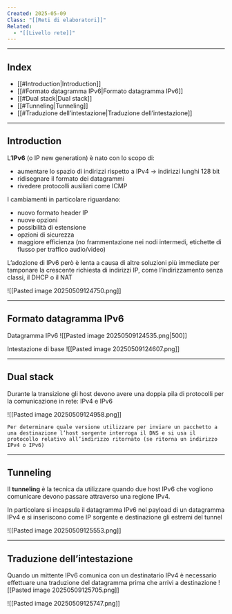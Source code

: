 ```yaml
---
Created: 2025-05-09
Class: "[[Reti di elaboratori]]"
Related:
  - "[[Livello rete]]"
---
```

---
## Index
- [[#Introduction|Introduction]]
- [[#Formato datagramma IPv6|Formato datagramma IPv6]]
- [[#Dual stack|Dual stack]]
- [[#Tunneling|Tunneling]]
- [[#Traduzione dell’intestazione|Traduzione dell’intestazione]]
---
## Introduction
L’**IPv6** (o IP new generation) è nato con lo scopo di:
- aumentare lo spazio di indirizzi rispetto a IPv4 → indirizzi lunghi 128 bit
- ridisegnare il formato dei datagrammi
- rivedere protocolli ausiliari come ICMP

I cambiamenti in particolare riguardano:
- nuovo formato header IP
- nuove opzioni
- possibilità di estensione
- opzioni di sicurezza
- maggiore efficienza (no frammentazione nei nodi intermedi, etichette di flusso per traffico audio/video)

L’adozione di IPv6 però è lenta a causa di altre soluzioni più immediate per tamponare la crescente richiesta di indirizzi IP, come l’indirizzamento senza classi, il DHCP o il NAT

![[Pasted image 20250509124750.png]]

---
## Formato datagramma IPv6
Datagramma IPv6
![[Pasted image 20250509124535.png|500]]

Intestazione di base
![[Pasted image 20250509124607.png]]

---
## Dual stack
Durante la transizione gli host devono avere una doppia pila di protocolli per la comunicazione in rete: IPv4 e IPv6

![[Pasted image 20250509124958.png]]

	Per determinare quale versione utilizzare per inviare un pacchetto a una destinazione l’host sorgente interroga il DNS e si usa il protocollo relativo all’indirizzo ritornato (se ritorna un indirizzo IPv4 o IPv6)

---
## Tunneling
Il **tunneling** è la tecnica da utilizzare quando due host IPv6 che vogliono comunicare devono passare attraverso una regione IPv4.

In particolare si incapsula il datagramma IPv6 nel payload di un datagramma IPv4 e si inseriscono come IP sorgente e destinazione gli estremi del tunnel

![[Pasted image 20250509125553.png]]

---
## Traduzione dell’intestazione
Quando un mittente IPv6 comunica con un destinatario IPv4 è necessario effettuare una traduzione del datagramma prima che arrivi a destinazione
![[Pasted image 20250509125705.png]]


![[Pasted image 20250509125747.png]]